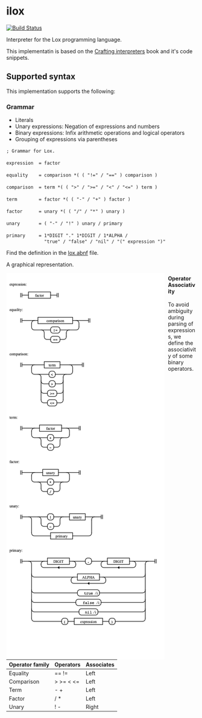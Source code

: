 # ilox

[![Build Status](https://github.com/vguerra/ilox/actions/workflows/ci.yml/badge.svg)](https://github.com/vguerra/ilox/actions/workflows/ci.yml)

Interpreter for the Lox programming language.

This implementatin is based on the [Crafting interpreters](http://craftinginterpreters.com/) book and it's code snippets.
## Supported syntax

This implementation supports the following:

### Grammar

* Literals
* Unary expressions: Negation of expressions and numbers
* Binary expressions: Infix arithmetic operations and logical operators
* Grouping of expressions via parentheses

```
; Grammar for Lox.

expression  = factor

equality    = comparison *( ( "!=" / "==" ) comparison )

comparison  = term *( ( ">" / ">=" / "<" / "<=" ) term )

term        = factor *( ( "-" / "+" ) factor )

factor      = unary *( ( "/" / "*" ) unary )

unary       = ( "-" / "!" ) unary / primary

primary     = 1*DIGIT "." 1*DIGIT / 1*ALPHA /
              "true" / "false" / "nil" / "(" expression ")"
```

Find the definition in the [lox.abnf](grammar/lox.abnf) file. 

A graphical representation.

<img src="grammar/lox.png"
     alt="Markdown Monster icon"
     style="float: left; margin-right: 10px; background-color: white" />

#### Operator Associativity

To avoid ambiguity during parsing of expressions, we define the associativity of some binary operators.

| **Operator family** | **Operators** | **Associates** |
|-----------------|-----------|------------|
| Equality        | == !=     | Left       |
| Comparison      | > >= < <= | Left       |
| Term            | - +       | Left       |
| Factor          | / *       | Left       |
| Unary           | ! -       | Right      |

